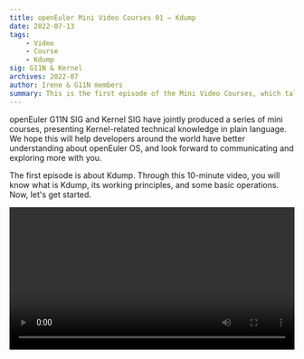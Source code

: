 ```yaml
---
title: openEuler Mini Video Courses 01 – Kdump  
date: 2022-07-13  
tags:   
    - Video  
    - Course  
    - Kdump  
sig: G11N & Kernel  
archives: 2022-07  
author: Irene & G11N members  
summary: This is the first episode of the Mini Video Courses, which talks about the basics of Kdump.
---
```






openEuler G11N SIG and Kernel SIG have jointly produced a series of mini courses, presenting Kernel-related technical knowledge in plain language. We hope this will help developers around the world have better understanding about openEuler OS, and look forward to communicating and exploring more with you.

The first episode is about Kdump. Through this 10-minute video, you will know what is Kdump, its working principles, and some basic operations. Now, let's get started.




<video width="100%" controls>
    <source type="video/mp4"  
    src="https://openeuler-website-beijing.obs.cn-north-4.myhuaweicloud.com/Blog_video/Kdump-final.mp4">
</video>
